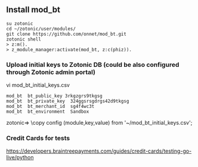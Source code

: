 ## Install mod_bt
```
su zotonic
cd ~/zotonic/user/modules/
git clone https://github.com/onnet/mod_bt.git
zotonic shell
> z:m().
> z_module_manager:activate(mod_bt, z:c(phiz)).
```
### Upload initial keys to Zotonic DB (could be also configured through Zotonic admin portal)

vi mod_bt_initial_keys.csv
```
mod_bt  bt_public_key 3rkgzgrs9tkgsg
mod_bt  bt_private_key  324ggsrsgdrgs42d9tkgsg
mod_bt  bt_merchant_id  sg4f4wc3t
mod_bt  bt_environment  Sandbox
```
zotonic=> \copy config (module,key,value) from '~/mod_bt_initial_keys.csv';

### Credit Cards for tests
https://developers.braintreepayments.com/guides/credit-cards/testing-go-live/python
